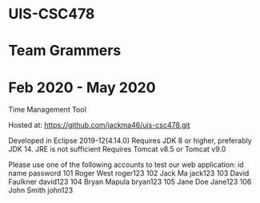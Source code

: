 # UIS-CSC478
# Team Grammers
# Feb 2020 - May 2020
Time Management Tool

Hosted at: https://github.com/jackma46/uis-csc478.git

Developed in Eclipse 2019-12(4.14.0)
Requires JDK 8 or higher, preferably JDK 14. JRE is not sufficient
Requires Tomcat v8.5 or Tomcat v9.0

Please use one of the following accounts to test our web application:
id	name			password
101	Roger West		roger123
102	Jack Ma			jack123
103	David Faulkner	david123
104	Bryan Mapula	bryan123
105	Jane Doe		Jane123
106	John Smith		john123
